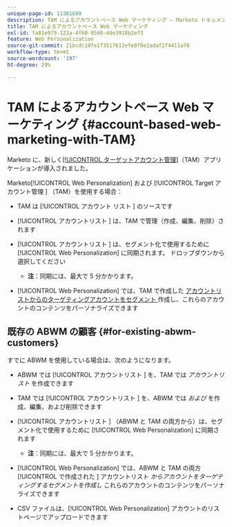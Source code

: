 ```yaml
---
unique-page-id: 11381689
description: TAM によるアカウントベース Web マーケティング — Marketo ドキュメント — 製品ドキュメント
title: TAM によるアカウントベース Web マーケティング
exl-id: fa81e979-123a-4f60-95d0-dde3918b2ef3
feature: Web Personalization
source-git-commit: 21bcdc10fe1f3517612efe0f8e2adaf2f4411a70
workflow-type: tm+mt
source-wordcount: '197'
ht-degree: 29%

---
```


# TAM によるアカウントベース Web マーケティング {#account-based-web-marketing-with-TAM}

Marketo に、新しく[[!UICONTROL ターゲットアカウント管理]](/help/marketo/product-docs/target-account-management/setup-tam/target-account-management-overview.md)（TAM）アプリケーションが導入されました。

Marketo[!UICONTROL Web Personalization] および [!UICONTROL Target アカウント管理 ] （TAM）を使用する場合：

* TAM は [!UICONTROL  アカウント リスト ] のソースです
* [!UICONTROL  アカウントリスト ] は、TAM で管理（作成、編集、削除）されます
* [!UICONTROL  アカウントリスト ] は、セグメント化で使用するために [!UICONTROL Web Personalization] に同期されます。 ドロップダウンから選択してください

   * **注**：同期には、最大で 5 分かかります。

* [!UICONTROL Web Personalization] では、TAM で作成した [ アカウントリストからのターゲティングアカウントをセグメント ](/help/marketo/product-docs/web-personalization/account-based-web-marketing/create-a-new-account-list.md) 作成し、これらのアカウントのコンテンツをパーソナライズできます

## 既存の ABWM の顧客 {#for-existing-abwm-customers}

すでに ABWM を使用している場合は、次のようになります。

* ABWM では [!UICONTROL  アカウントリスト ] を、TAM では _アカウントリスト_ を作成できます
* TAM では [!UICONTROL  アカウントリスト ] を、ABWM では _および_ を作成、編集、および削除できます
* [!UICONTROL  アカウントリスト ] （ABWM と TAM の両方から）は、セグメント化で使用するために [!UICONTROL Web Personalization] に同期されます

   * **注**：同期には、最大で 5 分かかります。

* [!UICONTROL Web Personalization] では、ABWM と TAM の両方 [!UICONTROL  で作成された ] アカウントリスト _からアカウントをターゲティングするセグメントを作成し_ これらのアカウントのコンテンツをパーソナライズできます
* CSV ファイルは、[!UICONTROL Web Personalization] アカウントのリストページでアップロードできます
